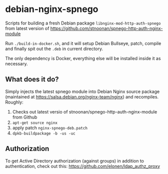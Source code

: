# debian-nginx-spnego

Scripts for building a fresh Debian package
`libnginx-mod-http-auth-spnego` from latest version of
https://github.com/stnoonan/spnego-http-auth-nginx-module

Run `./build-in-docker.sh`, and it will setup Debian Bullseye, patch,
compile and finally spit out the `.deb` in current directory.

The only dependency is Docker, everything else will be installed inside it
as necessary.

## What does it do?

Simply injects the latest spnego module into Debian Nginx source package
(maintained at https://salsa.debian.org/nginx-team/nginx) and recompiles.
Roughly:

 1. Checks out latest versio of stnoonan/spnego-http-auth-nginx-module from Github
 2. `apt-get source nginx`
 3. apply patch `nginx-spnego-deb.patch`
 4. `dpkb-buildpackage -b -us -uc`

## Authorization

To get Active Directory authorization (against groups) in addition to
authentication, check out this: https://github.com/elonen/ldap_authz_proxy
